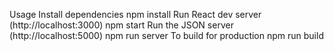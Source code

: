 Usage
Install dependencies
npm install
Run React dev server (http://localhost:3000)
npm start
Run the JSON server (http://localhost:5000)
npm run server
To build for production
npm run build
